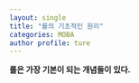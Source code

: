 ```yaml
---
layout: single
title: "롤의 기초적인 원리"
categories: MOBA
author profile: ture
---
```

**롤은 가장 기본이 되는 개념들이 있다.**